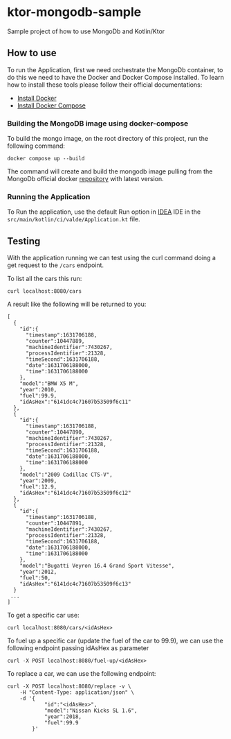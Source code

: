# ktor-mongodb-sample

Sample project of how to use MongoDb and Kotlin/Ktor


## How to use

To run the Application, first we need orchestrate the MongoDb container, to do this we need to have the Docker and Docker 
Compose installed. To learn how to install these tools please follow their official documentations:

* [Install Docker](https://docs.docker.com/install/) 
* [Install Docker Compose](https://docs.docker.com/compose/install/)


### Building the MongoDB image using docker-compose

To build the mongo image, on the root directory of this project, run the following command:

    docker compose up --build    

The command will create and build the mongodb image pulling from the MongoDb official docker [repository](https://hub.docker.com/_/mongo) with latest version.


### Running the Application

To Run the application, use the default Run option in [IDEA](https://www.jetbrains.com/idea/) IDE in the `src/main/kotlin/ci/valde/Application.kt` file.

## Testing 

With the application running we can test using the curl command doing a get request to the `/cars` endpoint.

To list all the cars this run:

    curl localhost:8080/cars
  
A result like the following will be returned to you:

    [
      {
        "id":{
          "timestamp":1631706188,
          "counter":10447889,
          "machineIdentifier":7430267,
          "processIdentifier":21328,
          "timeSecond":1631706188,
          "date":1631706188000,
          "time":1631706188000
        },
        "model":"BMW X5 M",
        "year":2010,
        "fuel":99.9,
        "idAsHex":"6141dc4c71607b53509f6c11"
      },
      {
        "id":{
          "timestamp":1631706188,
          "counter":10447890,
          "machineIdentifier":7430267,
          "processIdentifier":21328,
          "timeSecond":1631706188,
          "date":1631706188000,
          "time":1631706188000
        },
        "model":"2009 Cadillac CTS-V",
        "year":2009,
        "fuel":12.9,
        "idAsHex":"6141dc4c71607b53509f6c12"
      },
      {
        "id":{
          "timestamp":1631706188,
          "counter":10447891,
          "machineIdentifier":7430267,
          "processIdentifier":21328,
          "timeSecond":1631706188,
          "date":1631706188000,
          "time":1631706188000
        },
        "model":"Bugatti Veyron 16.4 Grand Sport Vitesse",
        "year":2012,
        "fuel":50,
        "idAsHex":"6141dc4c71607b53509f6c13"
      }
     ...
    ]

To get a specific car use:

    curl localhost:8080/cars/<idAsHex>

To fuel up a specific car (update the fuel of the car to 99.9), we can use the following endpoint passing 
idAsHex as parameter

    curl -X POST localhost:8080/fuel-up/<idAsHex>


To replace a car, we can use the following endpoint:

    curl -X POST localhost:8080/replace -v \
        -H "Content-Type: application/json" \
        -d '{
                "id":"<idAsHex>",
                "model":"Nissan Kicks SL 1.6",
                "year":2018,
                "fuel":99.9
            }' 

    


